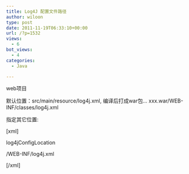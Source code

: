 ```yaml
---
title: Log4J 配置文件路径
author: wiloon
type: post
date: 2011-11-19T06:33:10+00:00
url: /?p=1532
views:
  - 6
bot_views:
  - 4
categories:
  - Java

---
```

web项目

默认位置：src/main/resource/log4j.xml, 编译后打成war包... xxx.war/WEB-INF/classes/log4j.xml

指定其它位置:

[xml]
  
<context-param>
  
<param-name>log4jConfigLocation</param-name>
  
<param-value>/WEB-INF/log4j.xml</param-value>
  
</context-param>
  
[/xml]